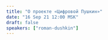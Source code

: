 ```yaml
---
title: "О проекте «Цифровой Пушкин»"
date: "16 Sep 21 12:00 MSK"
draft: false
speakers: ["roman-dushkin"]
---
```


